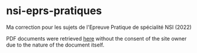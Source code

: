 # nsi-eprs-pratiques

Ma correction pour les sujets de l'Epreuve Pratique de spécialité NSI (2022)

PDF documents were retrieved [here](https://pixees.fr/informatiquelycee/term/ep/index.html) without the consent of the
site owner due to the nature of the document itself.
